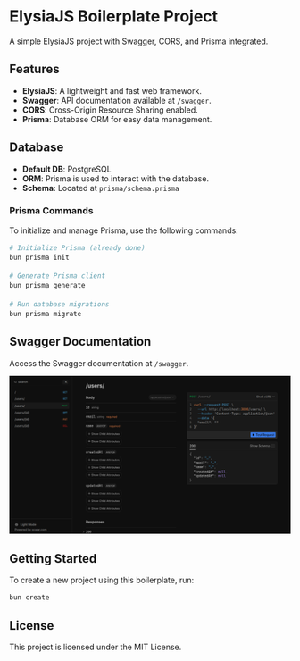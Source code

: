 # ElysiaJS Boilerplate Project

A simple ElysiaJS project with Swagger, CORS, and Prisma integrated.

## Features

- **ElysiaJS**: A lightweight and fast web framework.
- **Swagger**: API documentation available at `/swagger`.
- **CORS**: Cross-Origin Resource Sharing enabled.
- **Prisma**: Database ORM for easy data management.

## Database

- **Default DB**: PostgreSQL
- **ORM**: Prisma is used to interact with the database.
- **Schema**: Located at `prisma/schema.prisma`

### Prisma Commands

To initialize and manage Prisma, use the following commands:

```bash
# Initialize Prisma (already done)
bun prisma init

# Generate Prisma client
bun prisma generate

# Run database migrations
bun prisma migrate
```

## Swagger Documentation

Access the Swagger documentation at `/swagger`.

![Swagger UI](images/swagger.png)

## Getting Started

To create a new project using this boilerplate, run:

```bash
bun create 
```

## License

This project is licensed under the MIT License.

